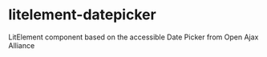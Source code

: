 # litelement-datepicker
LitElement component based on the accessible Date Picker from Open Ajax Alliance 
